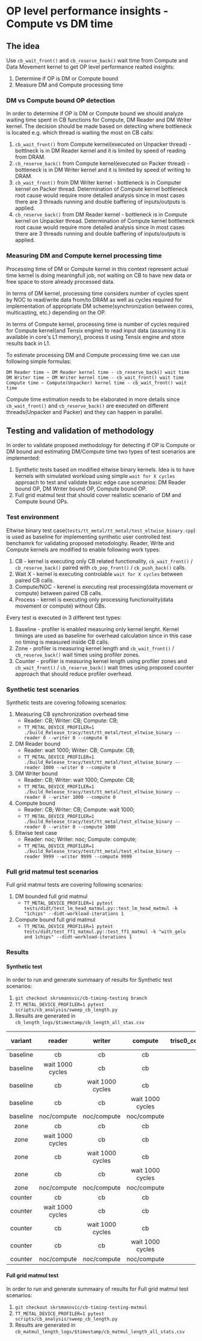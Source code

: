 # OP level performance insights - Compute vs DM time

## The idea
Use `cb_wait_front()` and `cb_reserve_back()` wait time from Compute and Data Movement kernel to get OP level performance realted insights:

1. Determine if OP is DM or Compute bound
2. Measure DM and Compute processing time

### DM vs Compute bound OP detection
In order to determine if OP is DM or Compute bound we should analyze waiting time spent in CB functions for Compute, DM Reader and DM Writer kernel. The decision should be made based on detecting where bottleneck is located e.g. which thread is waiting the most on CB calls:
1. `cb_wait_front()` from Compute kernel(executed on Unpacker thread) - bottlneck is in DM Reader kernel and it is limited by speed of reading from DRAM.
2. `cb_reserve_back()` from Compute kernel(executed on Packer thread) - bottleneck is in DM Writer kernel and it is limited by speed of writing to DRAM.
3. `cb_wait_front()` from DM Writer kernel - bottleneck is in Computer kernel on Packer thread. Determination of Compute kernel bottleneck root cause would require more detailed analysis since in most cases there are 3 threads running and double baffering of inputs/outputs is applied.
4. `cb_reserve_back()` from DM Reader kernel - bottleneck is in Compute kernel on Unpacker thread. Determination of Compute kernel bottleneck root cause would require more detailed analysis since in most cases there are 3 threads running and double baffering of inputs/outputs is applied.

### Measuring DM and Compute kernel processing time

Processing time of DM or Compute kernel in this context represent actual time kernel is doing meaningfull job, not waiting on CB to have new data or free space to store already processed data.

In terms of DM kernel, processing time considers number of cycles spent by NOC to read/write data from/to DRAM as well as cycles required for implementation of appropriate DM scheme(synchronization between cores, multicasting, etc.) depending on the OP.

In terms of Compute kernel, processing time is number of cycles required for Compute kernel(and Tensix engine) to read input data (assuming it is available in core's L1 memory), process it using Tensix engine and store results back in L1.

To estimate processing DM and Compute processing time we can use following simple formulas:
```
DM Reader time ~ DM Reader kernel time - cb_reserve_back() wait time
DM Writer time ~ DM Writer kernel time - cb_wait_front() wait time
Compute time ~ Compute(Unpacker) kernel time - cb_wait_front() wait time
```

Compute time estimation needs to be elaborated in more details since `cb_wait_front()` and `cb_reserve_back()` are executed on different threads(Unpacker and Packer) and they can happen in parallel.

## Testing and validation of methodology
In order to validate proposed methodology for detecting if OP is Compute or DM bound and estimating DM/Compute time two types of test scenarios are implemented:
1. Synthetic tests based on modified eltwise binary kernels. Idea is to have kernels with simulated workload using simple `wait for X cycles` approach to test and validate basic edge case scenarios: DM Reader bound OP, DM Writer bound OP, Compute bound OP.
2. Full grid matmul test that should cover realistic scenario of DM and Compute bound OPs.

### Test environment

Eltwise binary test case(`tests/tt_metal/tt_metal/test_eltwise_binary.cpp`) is used as baseline for implementing synthetic user controlled test benchamrk for validating proposed metodologhy. Reader, Write and Compute kernels are modified to enable following work types:
1. CB - kernel is executing only CB related functionality, `cb_wait_front()` / `cb_reserve_back()` paired with `cb_pop_front()` / `cb_push_back()` calls.
2. Wait X - kernel is executing controlable `wait for X cycles` between paired CB calls.
3. Compute/NOC - kerenel is executing real processing(data movement or compute) between paired CB calls.
4. Process - kernel is executing only processing functionality(data movement or compute) without CBs.

Every test is executed in 3 different test types:
1. Baseline - profiler is enabled measuring only kernel lenght. Kernel timings are used as baseline for overhead calculation since in this case no timing is measured inside CB calls.
2. Zone - profiler is measuring kernel length and `cb_wait_front()` / `cb_reserve_back()` wait times using profiler zones.
3. Counter - profiler is measuring kernel length using profiler zones and `cb_wait_front()` / `cb_reserve_back()` wait times using proposed counter approach that should reduce profiler overhead.


### Synthetic test scenarios
Synthetic tests are covering following scenarios:
1. Measuring CB synchronization overhead time
    - Reader: CB; Writer: CB; Compute: CB;
    - `TT_METAL_DEVICE_PROFILER=1 ./build_Release_tracy/test/tt_metal/test_eltwise_binary --reader 0 --writer 0 --compute 0`
2. DM Reader bound
    - Reader: wait 1000; Writer: CB; Compute: CB;
    - `TT_METAL_DEVICE_PROFILER=1 ./build_Release_tracy/test/tt_metal/test_eltwise_binary --reader 1000 --writer 0 --compute 0`
3. DM Writer bound
    - Reader: CB; Writer: wait 1000; Compute: CB;
    - `TT_METAL_DEVICE_PROFILER=1 ./build_Release_tracy/test/tt_metal/test_eltwise_binary --reader 0 --writer 1000 --compute 0`
4. Compute bound
    - Reader: CB; Writer: CB; Compute: wait 1000;
    - `TT_METAL_DEVICE_PROFILER=1 ./build_Release_tracy/test/tt_metal/test_eltwise_binary --reader 0 --writer 0 --compute 1000`
5. Eltwise test case
    - Reader: noc; Writer: noc; Compute: compute;
    - `TT_METAL_DEVICE_PROFILER=1 ./build_Release_tracy/test/tt_metal/test_eltwise_binary --reader 9999 --writer 9999 --compute 9999`

### Full grid matmul test scenarios
Full grid matmul tests are covering following scenarios:
1. DM bounded full grid matmul
    - `TT_METAL_DEVICE_PROFILER=1 pytest tests/didt/test_lm_head_matmul.py::test_lm_head_matmul -k "1chips" --didt-workload-iterations 1`
2. Compute bound full grid matmul
    - `TT_METAL_DEVICE_PROFILER=1 pytest tests/didt/test_ff1_matmul.py::test_ff1_matmul -k "with_gelu and 1chips" --didt-workload-iterations 1`

### Results
#### Synthetic test
In order to run and generate summaary of results for Synthetic test scenarios:
1. `git checkout skrsmanovic/cb-timing-testing branch`
2. `TT_METAL_DEVICE_PROFILER=1 pytest scripts/cb_analysis/sweep_cb_length.py`
3. Results are generated in `cb_length_logs/$timestamp/cb_length_all_stas.csv`

| variant  | reader           | writer           | compute          | trisc0_compute_block_duration | trisc1_compute_block_duration | trisc2_compute_block_duration | reader_block_duration | writer_block_duration | core_compute_cb_wait_front | core_compute_cb_reserve_back | core_writer_cb_wait_front | core_reader_cb_reserve_back | DM/Compute bound |
|:--------:|:----------------:|:----------------:|:----------------:|:-----------------------------:|:-----------------------------:|:-----------------------------:|:---------------------:|:---------------------:|:--------------------------:|:----------------------------:|:-------------------------:|:---------------------------:|:----------------:|
| baseline | cb               | cb               | cb               | 194777.0                      | 18.0                          | 85322.0                       | 194873.0              | 85539.0               | 0.0                        | 0.0                          | 0.0                       | 0.0                         | N/A              |
| baseline | wait 1000 cycles | cb               | cb               | 4378695.0                     | 21.0                          | 97478.0                       | 4378793.0             | 97694.0               | 0.0                        | 0.0                          | 0.0                       | 0.0                         | N/A              |
| baseline | cb               | wait 1000 cycles | cb               | 213599.0                      | 22.0                          | 2175245.0                     | 213706.0              | 2177530.0             | 0.0                        | 0.0                          | 0.0                       | 0.0                         | N/A              |
| baseline | cb               | cb               | wait 1000 cycles | 2250901.0                     | 2133300.0                     | 2207752.0                     | 2248993.0             | 2207967.0             | 0.0                        | 0.0                          | 0.0                       | 0.0                         | N/A              |
| baseline | noc/compute      | noc/compute      | noc/compute      | 2484523.0                     | 2480977.0                     | 2483378.0                     | 2484582.0             | 2485171.0             | 0.0                        | 0.0                          | 0.0                       | 0.0                         | N/A              |
| zone     | cb               | cb               | cb               | 287252.0                      | 20.0                          | 155357.0                      | 287364.0              | 155615.0              | 153413.0                   | 88078.0                      | 78511.0                   | 147389.0                    | DM reader        |
| zone     | wait 1000 cycles | cb               | cb               | 4408428.0                     | 20.0                          | 155168.0                      | 4408522.0             | 155396.0              | 4286816.0                  | 81075.0                      | 70060.0                   | 124103.0                    | DM reader        |
| zone     | cb               | wait 1000 cycles | cb               | 313456.0                      | 21.0                          | 2226721.0                     | 313556.0              | 2228990.0             | 177273.0                   | 2164454.0                    | 59692.0                   | 160552.0                    | DM writer        |
| zone     | cb               | cb               | wait 1000 cycles | 2391157.0                     | 2130984.0                     | 2254036.0                     | 2389173.0             | 2254243.0             | 126067.0                   | 56299.0                      | 2167354.0                 | 2223522.0                   | Compute unpack   |
| zone     | noc/compute      | noc/compute      | noc/compute      | 2574946.0                     | 2571253.0                     | 2573743.0                     | 2574992.0             | 2575570.0             | 2358399.0                  | 1003773.0                    | 1692944.0                 | 133985.0                    | DM reader        |
| counter  | cb               | cb               | cb               | 206790.0                      | 22.0                          | 91310.0                       | 206889.0              | 91526.0               | 5300.0                     | 767.0                        | 41.0                      | 0.0                         | DM reader        |
| counter  | wait 1000 cycles | cb               | cb               | 4390007.0                     | 25.0                          | 100080.0                      | 4390088.0             | 100294.0              | 351057.0                   | 1051.0                       | 49.0                      | 0.0                         | DM reader        |
| counter  | cb               | wait 1000 cycles | cb               | 221940.0                      | 21.0                          | 2181700.0                     | 222059.0              | 2183966.0             | 5261.0                     | 159511.0                     | 20.0                      | 0.0                         | DM writer        |
| counter  | cb               | cb               | wait 1000 cycles | 2263588.0                     | 2125289.0                     | 2196124.0                     | 2261661.0             | 2196341.0             | 0.0                        | 0.0                          | 121414.0                  | 100630.0                    | Compute pack     |
| counter  | noc/compute      | noc/compute      | noc/compute      | 2485067.0                     | 2481496.0                     | 2483901.0                     | 2485132.0             | 2485687.0             | 185392.0                   | 69563.0                      | 133393.0                  | 0.0                         | DM reader        |

#### Full grid matmul test
In order to run and generate summaary of results for Full grid matmul test scenarios:
1. `git checkout skrsmanovic/cb-timing-testing-matmul`
2. `TT_METAL_DEVICE_PROFILER=1 pytest scripts/cb_analysis/sweep_cb_length.py`
3. Results are generated in `cb_matmul_length_logs/$timestamp/cb_matmul_length_all_stats.csv`
